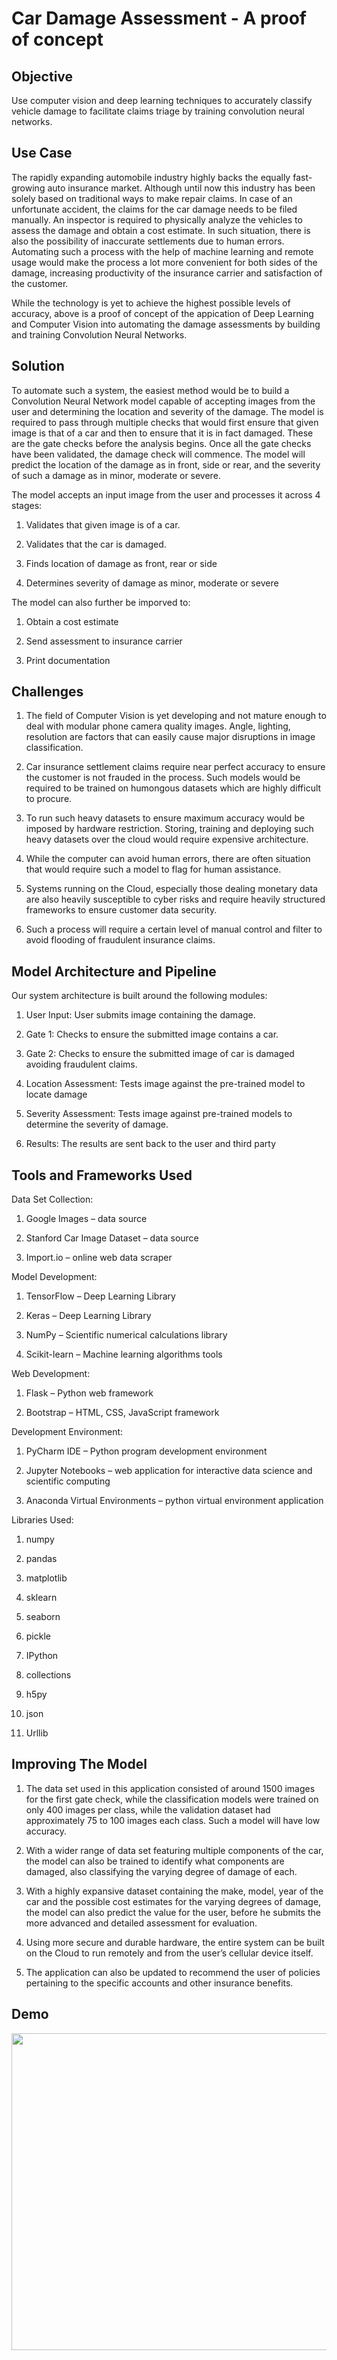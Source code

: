 # Car Damage Assessment - A proof of concept


## Objective

Use computer vision and deep learning techniques to accurately classify vehicle damage to facilitate claims triage by training convolution neural networks.


## Use Case

The rapidly expanding automobile industry highly backs the equally fast-growing auto insurance market. Although until now this industry has been solely based on traditional ways to make repair claims. In case of an unfortunate accident, the claims for the car damage needs to be filed manually. An inspector is required to physically analyze the vehicles to assess the damage and obtain a cost estimate. In such situation, there is also the possibility of inaccurate settlements due to human errors. Automating such a process with the help of machine learning and remote usage would make the process a lot more convenient for both sides of the damage, increasing productivity of the insurance carrier and satisfaction of the customer.

While the technology is yet to achieve the highest possible levels of accuracy, above is a proof of concept of the appication of Deep Learning and Computer Vision into automating the damage assessments by building and training Convolution Neural Networks.


## Solution
To automate such a system, the easiest method would be to build a Convolution Neural Network model capable of accepting images from the user and determining the location and severity of the damage. The model is required to pass through multiple checks that would first ensure that given image is that of a car and then to ensure that it is in fact damaged. These are the gate checks before the analysis begins. Once all the gate checks have been validated, the damage check will commence. The model will predict the location of the damage as in front, side or rear, and the severity of such a damage as in minor, moderate or severe.

The model accepts an input image from the user and processes it across 4 stages:
1. Validates that given image is of a car.

2. Validates that the car is damaged.

3. Finds location of damage as front, rear or side

4. Determines severity of damage as minor, moderate or severe

The model can also further be imporved to:
1. Obtain a cost estimate

2. Send assessment to insurance carrier

3. Print documentation


## Challenges

1. The field of Computer Vision is yet developing and not mature enough to deal with modular phone camera quality images. Angle, lighting, resolution are factors that can easily cause major disruptions in image classification.

2. Car insurance settlement claims require near perfect accuracy to ensure the customer is not frauded in the process. Such models would be required to be trained on humongous datasets which are highly difficult to procure.

3. To run such heavy datasets to ensure maximum accuracy would be imposed by hardware restriction. Storing, training and deploying such heavy datasets over the cloud would require expensive architecture.

4. While the computer can avoid human errors, there are often situation that would require such a model to flag for human assistance. 

5. Systems running on the Cloud, especially those dealing monetary data are also heavily susceptible to cyber risks and require heavily structured frameworks to ensure customer data security.

6. Such a process will require a certain level of manual control and filter to avoid flooding of fraudulent insurance claims.


## Model Architecture and Pipeline

Our system architecture is built around the following modules:
  1. User Input: User submits image containing the damage.

  2. Gate 1: Checks to ensure the submitted image contains a car.

  3. Gate 2: Checks to ensure the submitted image of car is damaged avoiding fraudulent claims.

  4. Location Assessment: Tests image against the pre-trained model to locate damage

  5. Severity Assessment: Tests image against pre-trained models to determine the severity of damage. 

  6. Results: The results are sent back to the user and third party
  

## Tools and Frameworks Used

Data Set Collection: 
  1. Google Images – data source
  
  2. Stanford Car Image Dataset – data source
  
  3. Import.io – online web data scraper
  
Model Development:
  1. TensorFlow – Deep Learning Library
  
  2. Keras – Deep Learning Library
  
  3. NumPy – Scientific numerical calculations library
  
  4. Scikit-learn – Machine learning algorithms tools

Web Development:
  1. Flask – Python web framework

  2. Bootstrap – HTML, CSS, JavaScript framework

Development Environment:
  1. PyCharm IDE – Python program development environment

  2. Jupyter Notebooks – web application for interactive data science and scientific computing 

  3. Anaconda Virtual Environments – python virtual environment application

Libraries Used:
  1. numpy
  
  2. pandas

  3. matplotlib

  4. sklearn

  5. seaborn

  6. pickle

  7. IPython

  8. collections

  9. h5py
  
  10. json

  11. Urllib


## Improving The Model

1. The data set used in this application consisted of around 1500 images for the first gate check, while the classification models were trained on only 400 images per class, while the validation dataset had approximately 75 to 100 images each class. Such a model will have low accuracy.

2. With a wider range of data set featuring multiple components of the car, the model can also be trained to identify what components are damaged, also classifying the varying degree of damage of each.

3. With a highly expansive dataset containing the make, model, year of the car and the possible cost estimates for the varying degrees of damage, the model can also predict the value for the user, before he submits the more advanced and detailed assessment for evaluation.

4. Using more secure and durable hardware, the entire system can be built on the Cloud to run remotely and from the user’s cellular device itself.

5. The application can also be updated to recommend the user of policies pertaining to the specific accounts and other insurance benefits.


## Demo
<img src="https://media.giphy.com/media/dshr4oG9ZT5oWpli03/source.gif" width ="900" height ="507"/>
